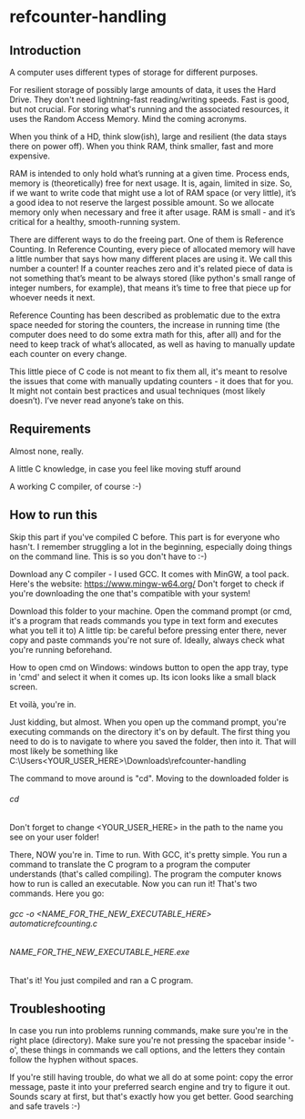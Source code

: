 # refcounter-handling

## Introduction

A computer uses different types of storage for different purposes.

For resilient storage of possibly large amounts of data, it uses the Hard Drive. They don't need lightning-fast reading/writing speeds. Fast is good, but not crucial. 
For storing what's running and the associated resources, it uses the Random Access Memory. Mind the coming acronyms.

When you think of a HD, think slow(ish), large and resilient (the data stays there on power off).
When you think RAM, think smaller, fast and more expensive.

RAM is intended to only hold what’s running at a given time. Process ends, memory is (theoretically) free for next usage. 
It is, again, limited in size. So, if we want to write code that might use a lot of RAM space (or very little), it’s a good idea to not reserve the largest possible amount. 
So we allocate memory only when necessary and free it after usage.
RAM is small - and it’s critical for a healthy, smooth-running system.

There are different ways to do the freeing part. One of them is Reference Counting.
In Reference Counting, every piece of allocated memory will have a little number that says how many different places are using it. We call this number a counter!
If a counter reaches zero and it's related piece of data is not something that’s meant to be always stored (like python's small range of integer numbers, for example), that means it’s time to free that piece up for whoever needs it next.

Reference Counting has been described as problematic due to the extra space needed for storing the counters, the increase in running time (the computer does need to do some extra math for this, after all) and for the need to keep track of what’s allocated, as well as having to manually update each counter on every change.

This little piece of C code is not meant to fix them all, it's meant to resolve the issues that come with manually updating counters - it does that for you. 
It might not contain best practices and usual techniques (most likely doesn’t). I’ve never read anyone’s take on this. 

## Requirements

Almost none, really.

  A little C knowledge, in case you feel like moving stuff around

  A working C compiler, of course :-)

## How to run this

Skip this part if you've compiled C before.
This part is for everyone who hasn't. I remember struggling a lot in the beginning, especially doing things on the command line. This is so you don't have to :-)

Download any C compiler - I used GCC. It comes with MinGW, a tool pack.
Here's the website: https://www.mingw-w64.org/
Don't forget to check if you're downloading the one that's compatible with your system!

Download this folder to your machine.
Open the command prompt (or cmd, it's a program that reads commands you type in text form and executes what you tell it to)
A little tip: be careful before pressing enter there, never copy and paste commands you're not sure of. Ideally, always check what you're running beforehand.

How to open cmd on Windows: windows button to open the app tray, type in 'cmd' and select it when it comes up.
Its icon looks like a small black screen.

Et voilà, you're in.

Just kidding, but almost. When you open up the command prompt, you're executing commands on the directory it's on by default. The first thing you need to do is to navigate to where you saved the folder, then into it. That will most likely be something like C:\Users\<YOUR_USER_HERE>\Downloads\refcounter-handling

The command to move around is "cd". Moving to the downloaded folder is 

  ###### cd <PATH>

Don't forget to change <YOUR_USER_HERE> in the path to the name you see on your user folder!
  
There, NOW you're in. Time to run. With GCC, it's pretty simple. You run a command to translate the C program to a program the computer understands (that's called compiling). The program the computer knows how to run is called an executable. Now you can run it! That's two commands. Here you go:
  
  ###### gcc -o <NAME_FOR_THE_NEW_EXECUTABLE_HERE> automaticrefcounting.c
  ###### NAME_FOR_THE_NEW_EXECUTABLE_HERE.exe

That's it! You just compiled and ran a C program. 

## Troubleshooting

In case you run into problems running commands, make sure you're in the right place (directory). 
Make sure you're not pressing the spacebar inside '-o', these things in commands we call options, and the letters they contain follow the hyphen without spaces. 

If you're still having trouble, do what we all do at some point: copy the error message, paste it into your preferred search engine and try to figure it out. Sounds scary at first, but that's exactly how you get better. Good searching and safe travels :-)
